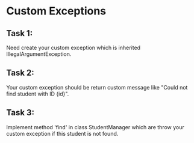 # Custom Exceptions

## Task 1:
Need create your custom exception which is inherited IllegalArgumentException.

## Task 2:
Your custom exception should be return custom message like "Could not find student with ID {id}".

## Task 3:
Implement method 'find' in class StudentManager which are throw your custom exception if this student is not found.